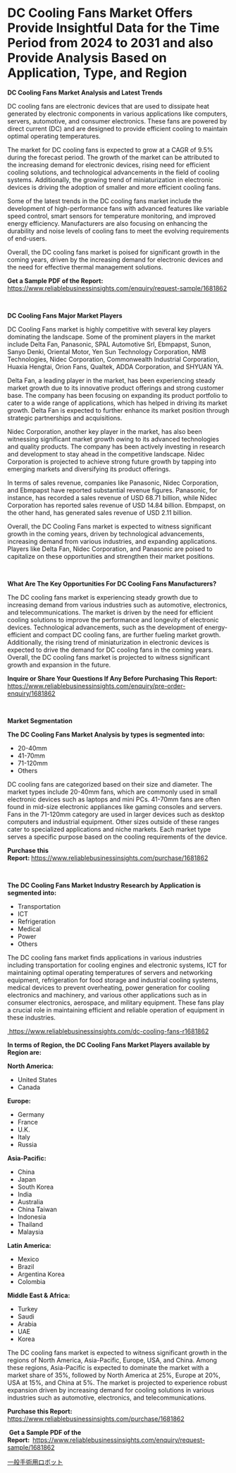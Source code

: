 <p><h1>DC Cooling Fans Market Offers Provide Insightful Data for the Time Period from 2024 to 2031 and also Provide Analysis Based on Application, Type, and Region</h1></p><p><strong>DC Cooling Fans Market Analysis and Latest Trends</strong></p>
<p><p>DC cooling fans are electronic devices that are used to dissipate heat generated by electronic components in various applications like computers, servers, automotive, and consumer electronics. These fans are powered by direct current (DC) and are designed to provide efficient cooling to maintain optimal operating temperatures.</p><p>The market for DC cooling fans is expected to grow at a CAGR of 9.5% during the forecast period. The growth of the market can be attributed to the increasing demand for electronic devices, rising need for efficient cooling solutions, and technological advancements in the field of cooling systems. Additionally, the growing trend of miniaturization in electronic devices is driving the adoption of smaller and more efficient cooling fans.</p><p>Some of the latest trends in the DC cooling fans market include the development of high-performance fans with advanced features like variable speed control, smart sensors for temperature monitoring, and improved energy efficiency. Manufacturers are also focusing on enhancing the durability and noise levels of cooling fans to meet the evolving requirements of end-users.</p><p>Overall, the DC cooling fans market is poised for significant growth in the coming years, driven by the increasing demand for electronic devices and the need for effective thermal management solutions.</p></p>
<p><strong>Get a Sample PDF of the Report:&nbsp;</strong> <a href="https://www.reliablebusinessinsights.com/enquiry/request-sample/1681862">https://www.reliablebusinessinsights.com/enquiry/request-sample/1681862</a></p>
<p>&nbsp;</p>
<p><strong>DC Cooling Fans Major Market Players</strong></p>
<p><p>DC Cooling Fans market is highly competitive with several key players dominating the landscape. Some of the prominent players in the market include Delta Fan, Panasonic, SPAL Automotive Srl, Ebmpapst, Sunon, Sanyo Denki, Oriental Motor, Yen Sun Technology Corporation, NMB Technologies, Nidec Corporation, Commonwealth Industrial Corporation, Huaxia Hengtai, Orion Fans, Qualtek, ADDA Corporation, and SHYUAN YA.</p><p>Delta Fan, a leading player in the market, has been experiencing steady market growth due to its innovative product offerings and strong customer base. The company has been focusing on expanding its product portfolio to cater to a wide range of applications, which has helped in driving its market growth. Delta Fan is expected to further enhance its market position through strategic partnerships and acquisitions.</p><p>Nidec Corporation, another key player in the market, has also been witnessing significant market growth owing to its advanced technologies and quality products. The company has been actively investing in research and development to stay ahead in the competitive landscape. Nidec Corporation is projected to achieve strong future growth by tapping into emerging markets and diversifying its product offerings.</p><p>In terms of sales revenue, companies like Panasonic, Nidec Corporation, and Ebmpapst have reported substantial revenue figures. Panasonic, for instance, has recorded a sales revenue of USD 68.71 billion, while Nidec Corporation has reported sales revenue of USD 14.84 billion. Ebmpapst, on the other hand, has generated sales revenue of USD 2.11 billion.</p><p>Overall, the DC Cooling Fans market is expected to witness significant growth in the coming years, driven by technological advancements, increasing demand from various industries, and expanding applications. Players like Delta Fan, Nidec Corporation, and Panasonic are poised to capitalize on these opportunities and strengthen their market positions.</p></p>
<p>&nbsp;</p>
<p><strong>What Are The Key Opportunities For DC Cooling Fans Manufacturers?</strong></p>
<p><p>The DC cooling fans market is experiencing steady growth due to increasing demand from various industries such as automotive, electronics, and telecommunications. The market is driven by the need for efficient cooling solutions to improve the performance and longevity of electronic devices. Technological advancements, such as the development of energy-efficient and compact DC cooling fans, are further fueling market growth. Additionally, the rising trend of miniaturization in electronic devices is expected to drive the demand for DC cooling fans in the coming years. Overall, the DC cooling fans market is projected to witness significant growth and expansion in the future.</p></p>
<p><strong>Inquire or Share Your Questions If Any Before Purchasing This Report:</strong> <a href="https://www.reliablebusinessinsights.com/enquiry/pre-order-enquiry/1681862">https://www.reliablebusinessinsights.com/enquiry/pre-order-enquiry/1681862</a></p>
<p>&nbsp;</p>
<p><strong>Market Segmentation</strong></p>
<p><strong>The DC Cooling Fans Market Analysis by types is segmented into:</strong></p>
<p><ul><li>20-40mm</li><li>41-70mm</li><li>71-120mm</li><li>Others</li></ul></p>
<p><p>DC cooling fans are categorized based on their size and diameter. The market types include 20-40mm fans, which are commonly used in small electronic devices such as laptops and mini PCs. 41-70mm fans are often found in mid-size electronic appliances like gaming consoles and servers. Fans in the 71-120mm category are used in larger devices such as desktop computers and industrial equipment. Other sizes outside of these ranges cater to specialized applications and niche markets. Each market type serves a specific purpose based on the cooling requirements of the device.</p></p>
<p><strong>Purchase this Report:&nbsp;</strong><a href="https://www.reliablebusinessinsights.com/purchase/1681862">https://www.reliablebusinessinsights.com/purchase/1681862</a></p>
<p>&nbsp;</p>
<p><strong>The DC Cooling Fans Market Industry Research by Application is segmented into:</strong></p>
<p><ul><li>Transportation</li><li>ICT</li><li>Refrigeration</li><li>Medical</li><li>Power</li><li>Others</li></ul></p>
<p><p>The DC cooling fans market finds applications in various industries including transportation for cooling engines and electronic systems, ICT for maintaining optimal operating temperatures of servers and networking equipment, refrigeration for food storage and industrial cooling systems, medical devices to prevent overheating, power generation for cooling electronics and machinery, and various other applications such as in consumer electronics, aerospace, and military equipment. These fans play a crucial role in maintaining efficient and reliable operation of equipment in these industries.</p></p>
<p><a href="https://www.reliablebusinessinsights.com/dc-cooling-fans-r1681862">&nbsp;https://www.reliablebusinessinsights.com/dc-cooling-fans-r1681862</a></p>
<p><strong>In terms of Region, the DC Cooling Fans Market Players available by Region are:</strong></p>
<p>
    <p> <strong> North America: </strong>
        <ul>
            <li>United States</li>
            <li>Canada</li>
        </ul>
        </p> 
    <p> <strong> Europe: </strong>
        <ul>
            <li>Germany</li>
            <li>France</li>
            <li>U.K.</li>
            <li>Italy</li>
            <li>Russia</li>
        </ul>
        </p> 
    <p> <strong> Asia-Pacific: </strong>
        <ul>
            <li>China</li>
            <li>Japan</li>
            <li>South Korea</li>
            <li>India</li>
            <li>Australia</li>
            <li>China Taiwan</li>
            <li>Indonesia</li>
            <li>Thailand</li>
            <li>Malaysia</li>
        </ul>
        </p> 
    <p> <strong> Latin America: </strong>
        <ul>
            <li>Mexico</li>
            <li>Brazil</li>
            <li>Argentina Korea</li>
            <li>Colombia</li>
        </ul>
        </p> 
    <p> <strong> Middle East & Africa: </strong>
        <ul>
            <li>Turkey</li>
            <li>Saudi</li>
            <li>Arabia</li>
            <li>UAE</li>
            <li>Korea</li>
        </ul>
    </p>
    </p>
<p><p>The DC cooling fans market is expected to witness significant growth in the regions of North America, Asia-Pacific, Europe, USA, and China. Among these regions, Asia-Pacific is expected to dominate the market with a market share of 35%, followed by North America at 25%, Europe at 20%, USA at 15%, and China at 5%. The market is projected to experience robust expansion driven by increasing demand for cooling solutions in various industries such as automotive, electronics, and telecommunications.</p></p>
<p><strong>Purchase this Report: </strong><a href="https://www.reliablebusinessinsights.com/purchase/1681862">https://www.reliablebusinessinsights.com/purchase/1681862</a></p>
<p>&nbsp;<strong>Get a Sample PDF of the Report:&nbsp;&nbsp;</strong><a href="https://www.reliablebusinessinsights.com/enquiry/request-sample/1681862">https://www.reliablebusinessinsights.com/enquiry/request-sample/1681862</a></p>
<p><strong></strong></p>
<p><p><a href="https://github.com/oafhukehf4709715/Market-Research-Report-List-3/blob/main/6620001125671.md">一般手術用ロボット</a></p></p>